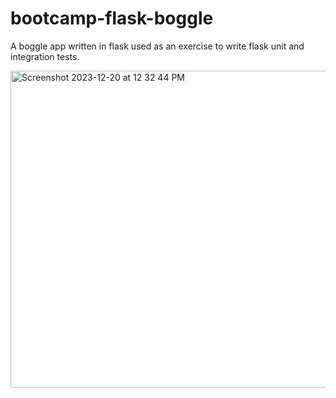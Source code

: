 # bootcamp-flask-boggle
A boggle app written in flask used as an exercise to write flask unit and integration tests. 

<img width="507" alt="Screenshot 2023-12-20 at 12 32 44 PM" src="https://github.com/yukonnor/bootcamp-flask-boggle/assets/22033835/94c6e3b5-a12a-4223-bf10-6c8e42128dd7">
